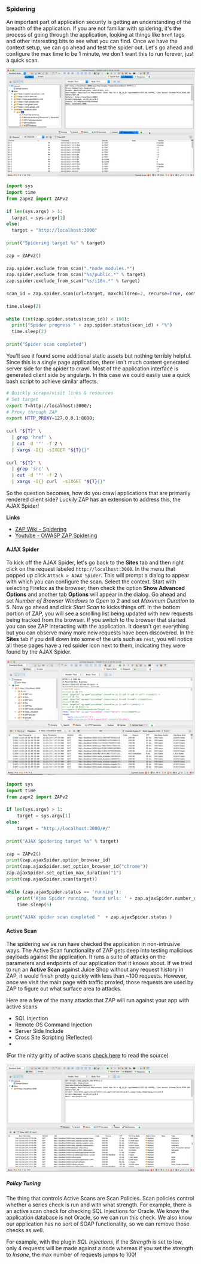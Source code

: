 ### Spidering
An important part of application security is getting an understanding of the breadth of the application. If you are not familiar with spidering, it's the process of going through the application, looking at things like `href` tags and other 
interesting bits to see what you can find.
Once we have the context setup, we can go ahead and test the spider out. Let's go ahead and configure the max time to be 1 minute, we don't want this to run forever, just a quick scan. 

![Spider Start](assets/images/zap-spider.gif)

```python
import sys
import time
from zapv2 import ZAPv2

if len(sys.argv) > 1:
  target = sys.argv[1]
else: 
  target = "http://localhost:3000"

print("Spidering target %s" % target)

zap = ZAPv2()

zap.spider.exclude_from_scan(".*node_modules.*")
zap.spider.exclude_from_scan("%s/public.*" % target)
zap.spider.exclude_from_scan("%s/i18n.*" % target)

scan_id = zap.spider.scan(url=target, maxchildren=2, recurse=True, contextname=None, subtreeonly=None)

time.sleep(2)

while (int(zap.spider.status(scan_id)) < 100):
  print("Spider progress " + zap.spider.status(scan_id) + "%")
  time.sleep(2)

print("Spider scan completed")

```

You'll see it found some additional static assets but nothing terribly helpful. Since this is a single page application, there isn't much content generated server side for the spider to crawl. Most of the application interface is generated client side by angularjs.  In this case we could easily use a quick bash script to achieve similar affects.

```sh
# Quickly scrape/visit links & resources
# Set target 
export T=http://localhost:3000/; 
# Proxy through ZAP
export HTTP_PROXY=127.0.0.1:8080; 

curl "${T}" \
  | grep 'href' \
  | cut -d '"' -f 2 \
  | xargs -I{} -sIXGET "${T}{}"

curl "${T}" \
  | grep 'src' \
  | cut -d '"' -f 2 \
  | xargs -I{} curl  -sIXGET "${T}{}"
```

So the question becomes, how do you crawl applications that are primarily rendered client side? Luckily ZAP has an extension to address this, the AJAX Spider!

**Links**
- [ZAP Wiki - Spidering](https://github.com/zaproxy/zap-core-help/wiki/HelpStartConceptsSpider)
- [Youtube - OWASP ZAP Spidering](https://www.youtube.com/watch?v=pGCBivHNRn8)


#### AJAX Spider
To kick off the AJAX Spider, let's go back to the **Sites** tab and then right click on the request labeled `http://localhost:3000`. 
In the menu that popped up click `Attack > AJAX Spider`. This will prompt a dialog to appear with which you can configure the scan. Select 
the context. Start with selecting Firefox as the browser, then check the option **Show Advanced Options** and another tab **Options** will appear in the dialog. 
Go ahead and set *Number of Browser Windows to Open* to 2 and set *Maximum Duration* to 5. Now go ahead and click *Start Scan* to kicks things off.
In the bottom portion of ZAP, you will see a scrolling list being updated with new requests being tracked from the browser. If you switch to 
the browser that started you can see ZAP interacting with the application. It doesn't get everything but you can observe many more new requests 
have been discovered. In the **Sites** tab if you drill down into some of the urls such as `rest`, you will notice all these pages have a red spider icon 
next to them, indicating they were found by the AJAX Spider.

![Spider Advanced](assets/images/zap-gui-start-ajax-spider.gif)


```python
import sys
import time
from zapv2 import ZAPv2

if len(sys.argv) > 1:
    target = sys.argv[1]
else: 
    target = "http://localhost:3000/#/"

print("AJAX Spidering target %s" % target)

zap = ZAPv2()
print(zap.ajaxSpider.option_browser_id)
print(zap.ajaxSpider.set_option_browser_id("chrome"))
zap.ajaxSpider.set_option_max_duration("1")
print(zap.ajaxSpider.scan(target))

while (zap.ajaxSpider.status == 'running'):
    print('Ajax Spider running, found urls: ' + zap.ajaxSpider.number_of_results)
    time.sleep(5)

print("AJAX spider scan completed "  + zap.ajaxSpider.status )
```

#### Active Scan
The spidering we've run have checked the application in non-intrusive ways. The Active Scan functionality of ZAP 
gets deep into testing malicious payloads against the application. It runs a suite of attacks on the parameters and 
endpoints of our application that it knows about. If we tried to run an **Active Scan** against Juice Shop without any
request history in ZAP, it would finish pretty quickly with less than ~100 requests. However, once we visit the main
page with traffic proxied, those requests are used by ZAP to figure out what surface area to attacks.

Here are a few of the many attacks that ZAP will run against your app with active scans
- SQL Injection
- Remote OS Command Injection
- Server Side Include
- Cross Site Scripting (Reflected)
- 
(For the nitty gritty of active scans [check here](https://github.com/zaproxy/zap-extensions/tree/master/src/org/zaproxy/zap/extension/ascanrules) to read the source)

![Active Scan](assets/images/zap-active-scan.gif)

##### Policy Tuning
The thing that controls Active Scans are Scan Policies. Scan policies control whether a series check is run and with what
strength. For example, there is an active scan check for checking SQL Injections for Oracle. We know the application database is not Oracle, so we can run this check. We also know our application has no sort of SOAP functionality, so 
we can remove those checks as well. 

For example, with the plugin *SQL Injections*, if the *Strength* is set to low, only 4 requests will be made against a node whereas if you set the 
strength to *Insane*, the max number of requests jumps to 100!
